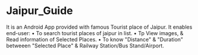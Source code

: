 # Jaipur_Guide
It is an Android App provided with famous Tourist place of Jaipur.
It enables end-user:
•	To search tourist places of jaipur in list.
• Tp View images, & Read information of Selected Places.
•	To know "Distance" & "Duration" betweeen "Selected Place" & Railway Station/Bus Stand/Airport.
